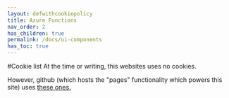 ```yaml
---
layout: defwithcookiepolicy
title: Azure Functions
nav_order: 2
has_children: true
permalink: /docs/ui-components
has_toc: true
---
```

#Cookie list
At the time or writing, this websites uses no cookies.

However, github (which hosts the "pages" functionality which powers this site) uses <a href="https://github.com/privacy/cookies">these ones.</a>
